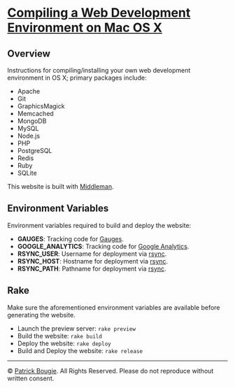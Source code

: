 # [Compiling a Web Development Environment on Mac OS X](http://mac-dev-env.patrickbougie.com/)


## Overview

Instructions for compiling/installing your own web development environment in OS X; primary packages include:

- Apache
- Git
- GraphicsMagick
- Memcached
- MongoDB
- MySQL
- Node.js
- PHP
- PostgreSQL
- Redis
- Ruby
- SQLite

This website is built with [Middleman](http://middlemanapp.com/).


## Environment Variables

Environment variables required to build and deploy the website:

- **GAUGES**: Tracking code for [Gauges](http://get.gaug.es/).
- **GOOGLE_ANALYTICS**: Tracking code for [Google Analytics](http://www.google.com/analytics/).
- **RSYNC_USER**: Username for deployment via [rsync](http://rsync.samba.org/).
- **RSYNC_HOST**: Hostname for deployment via [rsync](http://rsync.samba.org/).
- **RSYNC_PATH**: Pathname for deployment via [rsync](http://rsync.samba.org/).


## Rake

Make sure the aforementioned environment variables are available before generating the website.

- Launch the preview server: `rake preview`
- Build the website: `rake build`
- Deploy the website: `rake deploy`
- Build and Deploy the website: `rake release`


---

© [Patrick Bougie](http://patrickbougie.com/).
All Rights Reserved.
Please do not reproduce without written consent.